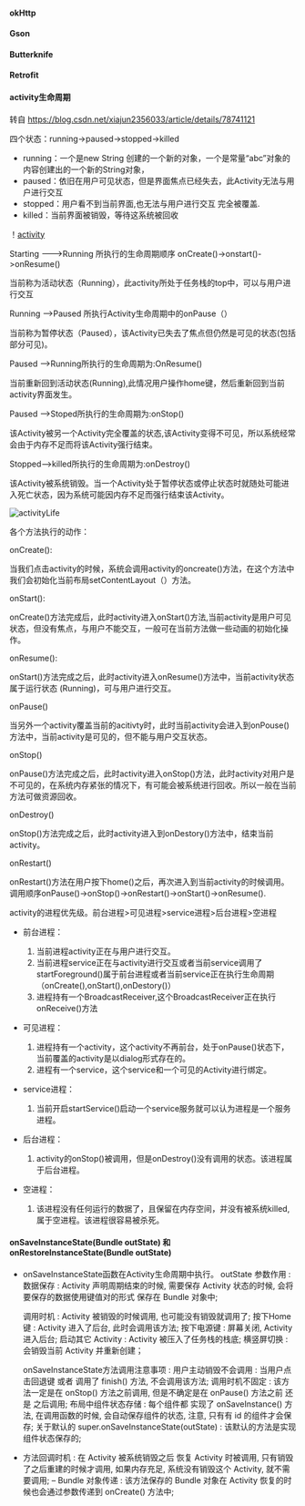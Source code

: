 #### okHttp

#### Gson

#### Butterknife

#### Retrofit

#### activity生命周期
转自 https://blog.csdn.net/xiajun2356033/article/details/78741121

四个状态：running->paused->stopped->killed

- running：一个是new  String 创建的一个新的对象，一个是常量“abc”对象的内容创建出的一个新的String对象，
- paused：依旧在用户可见状态，但是界面焦点已经失去，此Activity无法与用户进行交互
- stopped：用户看不到当前界面,也无法与用户进行交互 完全被覆盖.
- killed：当前界面被销毁，等待这系统被回收

！[activity](https://img-blog.csdn.net/20140810102151522?watermark/2/text/aHR0cDovL2Jsb2cuY3Nkbi5uZXQvZWNsb3RoeQ==/font/5a6L5L2T/fontsize/400/fill/I0JBQkFCMA==/dissolve/70/gravity/SouthEast)

Starting ——–>Running 所执行的生命周期顺序 onCreate()->onstart()->onResume()

当前称为活动状态（Running），此activity所处于任务栈的top中，可以与用户进行交互

Running ——>Paused 所执行Activity生命周期中的onPause（）

当前称为暂停状态（Paused），该Activity已失去了焦点但仍然是可见的状态(包括部分可见)。

Paused ——>Running所执行的生命周期为:OnResume()

当前重新回到活动状态(Running),此情况用户操作home键，然后重新回到当前activity界面发生。

Paused ——>Stoped所执行的生命周期为:onStop()

该Activity被另一个Activity完全覆盖的状态,该Activity变得不可见，所以系统经常会由于内存不足而将该Activity强行结束。

Stopped——>killed所执行的生命周期为:onDestroy()

该Activity被系统销毁。当一个Activity处于暂停状态或停止状态时就随处可能进入死亡状态，因为系统可能因内存不足而强行结束该Activity。

![activityLife](http://hi.csdn.net/attachment/201109/1/0_1314838777He6C.gif)

各个方法执行的动作：

onCreate():

当我们点击activity的时候，系统会调用activity的oncreate()方法，在这个方法中我们会初始化当前布局setContentLayout（）方法。

onStart():

onCreate()方法完成后，此时activity进入onStart()方法,当前activity是用户可见状态，但没有焦点，与用户不能交互，一般可在当前方法做一些动画的初始化操作。

onResume():

onStart()方法完成之后，此时activity进入onResume()方法中，当前activity状态属于运行状态 (Running)，可与用户进行交互。

onPause()

当另外一个activity覆盖当前的acitivty时，此时当前activity会进入到onPouse()方法中，当前activity是可见的，但不能与用户交互状态。

onStop()

onPause()方法完成之后，此时activity进入onStop()方法，此时activity对用户是不可见的，在系统内存紧张的情况下，有可能会被系统进行回收。所以一般在当前方法可做资源回收。

onDestroy()

onStop()方法完成之后，此时activity进入到onDestory()方法中，结束当前activity。

onRestart()

onRestart()方法在用户按下home()之后，再次进入到当前activity的时候调用。调用顺序onPause()->onStop()->onRestart()->onStart()->onResume().

activity的进程优先级。前台进程>可见进程>service进程>后台进程>空进程

- 前台进程： 
    1. 当前进程activity正在与用户进行交互。
    2. 当前进程service正在与activity进行交互或者当前service调用了startForeground()属于前台进程或者当前service正在执行生命周期（onCreate(),onStart(),onDestory()）
    3. 进程持有一个BroadcastReceiver,这个BroadcastReceiver正在执行onReceive()方法

- 可见进程：
    1. 进程持有一个activity，这个activity不再前台，处于onPause()状态下，当前覆盖的activity是以dialog形式存在的。
    2. 进程有一个service，这个service和一个可见的Activity进行绑定。

- service进程：
    1. 当前开启startService()启动一个service服务就可以认为进程是一个服务进程。

- 后台进程：
    1. activity的onStop()被调用，但是onDestroy()没有调用的状态。该进程属于后台进程。

- 空进程：
    1. 该进程没有任何运行的数据了，且保留在内存空间，并没有被系统killed,属于空进程。该进程很容易被杀死。


#### onSaveInstanceState(Bundle outState) 和 onRestoreInstanceState(Bundle outState)
- onSaveInstanceState函数在Activity生命周期中执行。
  outState 参数作用 :
  数据保存 : Activity 声明周期结束的时候, 需要保存 Activity 状态的时候, 会将要保存的数据使用键值对的形式 保存在 Bundle 对象中;
  
  调用时机 :
  Activity 被销毁的时候调用, 也可能没有销毁就调用了;
  按下Home键 : Activity 进入了后台, 此时会调用该方法;
  按下电源键 : 屏幕关闭, Activity 进入后台;
  启动其它 Activity : Activity 被压入了任务栈的栈底;
  横竖屏切换 : 会销毁当前 Activity 并重新创建；
  
  onSaveInstanceState方法调用注意事项 :
  用户主动销毁不会调用 : 当用户点击回退键 或者 调用了 finish() 方法, 不会调用该方法;
  调用时机不固定 : 该方法一定是在 onStop() 方法之前调用, 但是不确定是在 onPause() 方法之前 还是 之后调用;
  布局中组件状态存储 : 每个组件都 实现了 onSaveInstance() 方法, 在调用函数的时候, 会自动保存组件的状态, 注意, 只有有 id 的组件才会保存;
  关于默认的 super.onSaveInstanceState(outState) : 该默认的方法是实现 组件状态保存的;
  
- 方法回调时机 : 在 Activity 被系统销毁之后 恢复 Activity 时被调用, 只有销毁了之后重建的时候才调用, 如果内存充足, 系统没有销毁这个 Activity, 就不需要调用;
  – Bundle 对象传递 : 该方法保存的 Bundle 对象在 Activity 恢复的时候也会通过参数传递到 onCreate() 方法中;

